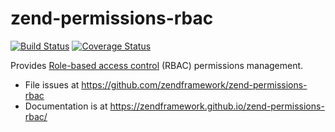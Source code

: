 # zend-permissions-rbac

[![Build Status](https://secure.travis-ci.org/zendframework/zend-permissions-rbac.svg?branch=master)](https://secure.travis-ci.org/zendframework/zend-permissions-rbac)
[![Coverage Status](https://coveralls.io/repos/zendframework/zend-permissions-rbac/badge.svg?branch=master)](https://coveralls.io/r/zendframework/zend-permissions-rbac?branch=master)

Provides [Role-based access control](https://it.wikipedia.org/wiki/Role-based_access_control)
(RBAC) permissions management.

- File issues at https://github.com/zendframework/zend-permissions-rbac
- Documentation is at https://zendframework.github.io/zend-permissions-rbac/

